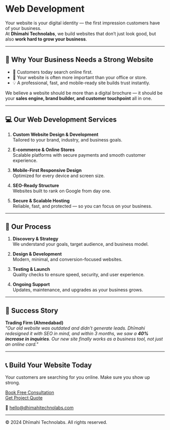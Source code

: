 # Web Development
Your website is your digital identity — the first impression customers have of your business.  
At **Dhīmahi Technolabs**, we build websites that don’t just look good, but also **work hard to grow your business**.  

---

## 🌟 Why Your Business Needs a Strong Website
- 📱 Customers today search online first.  
- 🛒 Your website is often more important than your office or store.  
- 💡 A professional, fast, and mobile-ready site builds trust instantly.  

We believe a website should be more than a digital brochure — it should be your **sales engine, brand builder, and customer touchpoint** all in one.  

---

## 💻 Our Web Development Services
1. **Custom Website Design & Development**  
   Tailored to your brand, industry, and business goals.  

2. **E-commerce & Online Stores**  
   Scalable platforms with secure payments and smooth customer experience.  

3. **Mobile-First Responsive Design**  
   Optimized for every device and screen size.  

4. **SEO-Ready Structure**  
   Websites built to rank on Google from day one.  

5. **Secure & Scalable Hosting**  
   Reliable, fast, and protected — so you can focus on your business.  

---

## 🚀 Our Process
1. **Discovery & Strategy**  
   We understand your goals, target audience, and business model.  

2. **Design & Development**  
   Modern, minimal, and conversion-focused websites.  

3. **Testing & Launch**  
   Quality checks to ensure speed, security, and user experience.  

4. **Ongoing Support**  
   Updates, maintenance, and upgrades as your business grows.  

---

## 🎯 Success Story
**Trading Firm (Ahmedabad)**  
*"Our old website was outdated and didn’t generate leads. Dhīmahi redesigned it with SEO in mind, and within 3 months, we saw a **40% increase in inquiries**. Our new site finally works as a business tool, not just an online card."*  

---

## 📞 Build Your Website Today
Your customers are searching for you online. Make sure you show up strong.  

[Book Free Consultation](#contact)  
[Get Project Quote](#quote)  

📩 hello@dhimahitechnolabs.com  

---

© 2024 Dhīmahi Technolabs. All rights reserved.
